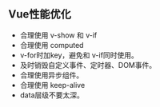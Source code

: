 ## Vue性能优化

- 合理使用 v-show 和 v-if
- 合理使用  computed
- v-for时加key，避免和 v-if同时使用。
- 及时销毁自定义事件、定时器、DOM事件。
- 合理使用异步组件。
- 合理使用 keep-alive
- data层级不要太深。

